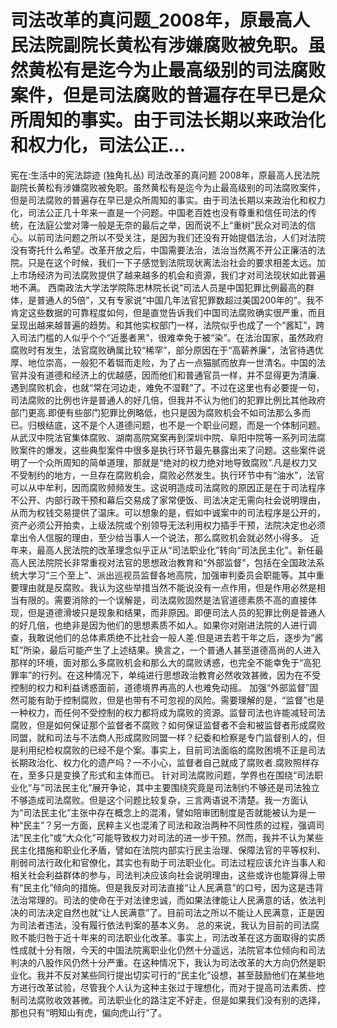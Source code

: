 # 司法改革的真问题_2008年，原最高人民法院副院长黄松有涉嫌腐败被免职。虽然黄松有是迄今为止最高级别的司法腐败案件，但是司法腐败的普遍存在早已是众所周知的事实。由于司法长期以来政治化和权力化，司法公正...

宪在:生活中的宪法踪迹 (独角扎丛)
司法改革的真问题
2008年，原最高人民法院副院长黄松有涉嫌腐败被免职。虽然黄松有是迄今为止最高级别的司法腐败案件，但是司法腐败的普遍存在早已是众所周知的事实。由于司法长期以来政治化和权力化，司法公正几十年来一直是一个问题。中国老百姓也没有尊重和信任司法的传统，在法庭公堂对簿一般是无奈的最后之举，因而说不上“重树”民众对司法的信心。以前司法问题之所以不受关注，是因为我们还没有开始提倡法治，人们对法院没有寄托什么希望。改革开放之后，中国需要法治，法治当然离不开公正廉洁的法院。只是在这个时候，我们一下子感觉到法院现状离法治社会的要求相差太远。加上市场经济为司法腐败提供了越来越多的机会和资源，我们才对司法现状如此普遍地不满。
西南政法大学法学院陈忠林院长说“司法人员是中国犯罪比例最高的群体，是普通人的5倍”，又有专家说“中国几年法官犯罪数超过美国200年的”。我不肯定这些数据的可靠程度如何，但是直觉告诉我们中国司法腐败确实很严重，而且呈现出越来越普遍的趋势。和其他实权部门一样，法院似乎也成了一个“酱缸”，跨入司法门槛的人似乎个个“近墨者黑”，很难幸免于被“染”。在法治国家，虽然政府腐败时有发生，法官腐败确属比较“稀罕”，部分原因在于“高薪养廉”，法官待遇优厚、地位崇高，一般犯不着铤而走险，为了占一点猫腻而放弃一世清名。中国的法官并没有道德和经济上的优越感，因而他们和普通官员一样，并不显得更为清廉.遇到腐败机会，也就“常在河边走，难免不湿鞋”了。不过在这里也有必要提一句，司法腐败的比例也许是普通人的好几倍，但我并不认为他们的犯罪比例比其他政府部门更高.即便有些部门犯罪比例略低，也只是因为腐败机会不如司法那么多而已。归根结底，这不是个人道德问题，也不是一个职业问题，而是一个体制问题。
从武汉中院法官集体腐败、湖南高院窝案再到深圳中院、阜阳中院等一系列司法腐败案件的爆发，这些典型案件中很多是执行环节最先暴露出来了问题。这些案件说明了一个众所周知的简单道理，那就是“绝对的权力绝对地导致腐败”.凡是权力又不受制约的地方，一旦存在腐败机会，腐败必然发生。执行环节中有“油水”，法官可以从中牟利，因而腐败频频发生。这说明造成司法腐败的原因正是在于司法程序不公开、内部行政干预和幕后交易成了家常便饭、司法决定无需向社会说明理由，从而为权钱交易提供了温床。可以想象的是，假如中诚案中的司法程序是公开的，资产必须公开拍卖，上级法院或个别领导无法利用权力插手干预，法院决定也必须拿出令人信服的理由，至少给当事人一个说法，那么腐败机会就必然小得多。
近年来，最高人民法院的改革理念似乎正从“司法职业化”转向“司法民主化”。新任最高人民法院院长非常重视对法官的思想政治教育和“外部监督”，包括在全国政法系统大学习“三个至上”、派出巡视员监督各地高院，加强审判委员会职能等。其中重要理由就是反腐败。我认为这些举措当然不能说没有一点作用，但是作用必然是相当有限的。需要消除的一个误解是，司法腐败固然是法官道德素质不高的直接体现，但是道德滑坡只是现象和结果，而非原因。即便司法人员的犯罪比例是普通人的好几倍，也绝非是因为他们的思想素质不如人。如果你对刚进法院的人进行调查，我敢说他们的总体素质绝不比社会一般人差.但是进去若干年之后，逐步为“酱缸”所染，最后可能产生了上述结果。换言之，一个普通人甚至道德高尚的人进入那样的环境，面对那么多腐败机会和那么大的腐败诱惑，也完全不能幸免于“高犯罪率”的行列。在这种情况下，单纯进行思想政治教育必然收效甚微，因为在不受控制的权力和利益诱惑面前，道德境界再高的人也难免动摇。
加强“外部监督”固然可能有助于控制腐败，但是也带有不可忽视的风险。需要理解的是，“监督”也是一种权力，而任何不受控制的权力都将成为腐败的资源。监督司法也许能减轻司法腐败，但是如何保证那个监督者不腐败？如何保证监督者不会和被监督者形成腐败同盟，就和司法与不法商人形成腐败同盟一样？纪委和检察是专门监督别人的，但是利用纪检权腐败的已经不是个案。事实上，目前司法面临的腐败困境不正是司法长期政治化、权力化的遗产吗？一不小心，监督者自己就成了腐败者.腐败照样存在，至多只是变换了形式和主体而已。
针对司法腐败问题，学界也在围绕“司法职业化”与“司法民主化”展开争论，其中主要围绕究竟是司法制约不够还是司法独立不够造成司法腐败。但是这个问题比较复杂，三言两语说不清楚。我一方面认为“司法民主化”主张中存在概念上的混淆，譬如陪审团制度是否就能被认为是一种“民主”？另一方面，民粹主义也混淆了司法和政治两种不同性质的过程，强调司法“民主化”或“大众化”可能导致权力对司法的进一步干预。然而，我并不认为某些民主化措施和职业化矛盾，譬如在法院内部实行民主治理、保障法官的平等权利、削弱司法行政化和官僚化，其实也有助于司法职业化。司法过程应该允许当事人和相关社会利益群体的参与，司法判决应该向社会说明理由，这些或许也能算得上带有“民主化”倾向的措施。但是我反对司法直接“让人民满意”的口号，因为这是违背法治常理的。司法的使命在于对法律忠诚，而如果法律能让人民满意的话，依法判决的司法决定自然也就“让人民满意”了。目前司法之所以不能让人民满意，正是因为司法者违法，没有履行依法判案的基本义务。
总的来说，我认为目前的司法腐败不能归咎于近十年来的司法职业化改革。事实上，司法改革在这方面取得的实质性成就十分有限，今天的中国法院离职业化仍然十分遥远，法院官本位倾向和司法判决的八股作风仍然十分严重。在这种情况下，我认为司法改革的大方向仍然是职业化。我并不反对某些同行提出切实可行的“民主化”设想，甚至鼓励他们在某些地方进行改革试验，尽管我个人认为这种主张过于理想化，而对于提高司法素质、控制司法腐败收效甚微。司法职业化的路注定不好走，但是如果我们没有别的选择，那也只有“明知山有虎，偏向虎山行”了。